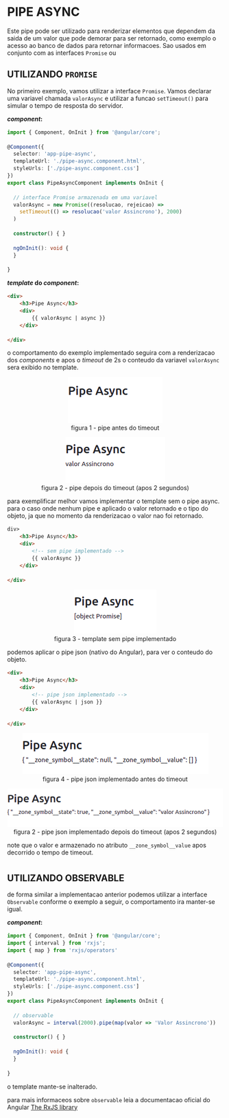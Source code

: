 # __PIPE ASYNC__

Este pipe pode ser utilizado para renderizar elementos que dependem da saida de um valor que pode demorar para ser retornado, como exemplo o acesso ao banco de dados para retornar informacoes. Sao usados em conjunto com as interfaces `Promise` ou 

## __UTILIZANDO `PROMISE`__
No primeiro exemplo, vamos utilizar a interface `Promise`. Vamos declarar uma variavel chamada `valorAsync` e utilizar a funcao `setTimeout()` para simular o tempo de resposta do servidor.

___component_:__
```typescript
import { Component, OnInit } from '@angular/core';

@Component({
  selector: 'app-pipe-async',
  templateUrl: './pipe-async.component.html',
  styleUrls: ['./pipe-async.component.css']
})
export class PipeAsyncComponent implements OnInit {

  // interface Promise armazenada em uma variavel
  valorAsync = new Promise((resolucao, rejeicao) => 
    setTimeout(() => resolucao('valor Assincrono'), 2000)
  )

  constructor() { }

  ngOnInit(): void {
  }

}
```
___template_ do _component_:__
```HTML
<div>
    <h3>Pipe Async</h3>
    <div>
        {{ valorAsync | async }}
    </div>

</div>
```
o comportamento do exemplo implementado seguira com a renderizacao dos _components_ e apos o _timeout_ de 2s o conteudo da variavel `valorAsync` sera exibido no template.

<p align="center">
    <img src="img/pipe-async-antes-timeout.png"><br>
    figura 1 - pipe antes do timeout
</p>

<p align="center">
    <img src="img/pipe-async-depois-timeout.png"><br>
    figura 2 - pipe depois do timeout (apos 2 segundos)
</p>

para exemplificar melhor vamos implementar o template sem o pipe async. para o caso onde nenhum pipe e aplicado o valor retornado e o tipo do objeto, ja que no momento da renderizacao o valor nao foi retornado.

```HTML
div>
    <h3>Pipe Async</h3>
    <div>
        <!-- sem pipe implementado -->
        {{ valorAsync }}
    </div>

</div>
```

<p align="center">
    <img src="img/pipe-async-template-sem-pipe.png"><br>
    figura 3 - template sem pipe implementado
</p>

podemos aplicar o pipe json (nativo do Angular), para ver o conteudo do objeto.

```HTML
<div>
    <h3>Pipe Async</h3>
    <div>
        <!-- pipe json implementado -->
        {{ valorAsync | json }}
    </div>

</div>
```
<p align="center">
    <img src="img/pipe-async-exemplo-com-pipe-json-antes-timeout.png"><br>
    figura 4 - pipe json implementado antes do timeout
</p>

<p align="center">
    <img src="img/pipe-async-exemplo-com-pipe-json-depois-timeout.png"><br>
    figura 2 - pipe json implementado depois do timeout (apos 2 segundos)
</p>

note que o valor e armazenado no atributo `__zone_symbol__value` apos decorrido o tempo de timeout.

#
## __UTILIZANDO OBSERVABLE__

de forma similar a implementacao anterior podemos utilizar a interface `Observable` conforme o exemplo a seguir, o comportamento ira manter-se igual.

___component_:__
```typescript
import { Component, OnInit } from '@angular/core';
import { interval } from 'rxjs';
import { map } from 'rxjs/operators'

@Component({
  selector: 'app-pipe-async',
  templateUrl: './pipe-async.component.html',
  styleUrls: ['./pipe-async.component.css']
})
export class PipeAsyncComponent implements OnInit {

  // observable
  valorAsync = interval(2000).pipe(map(valor => 'Valor Assincrono'))

  constructor() { }

  ngOnInit(): void {
  }

}
```

o template mante-se inalterado.

para mais informaceos sobre `observable` leia a documentacao oficial do Angular [The RxJS library](https://angular.io/guide/rx-library)